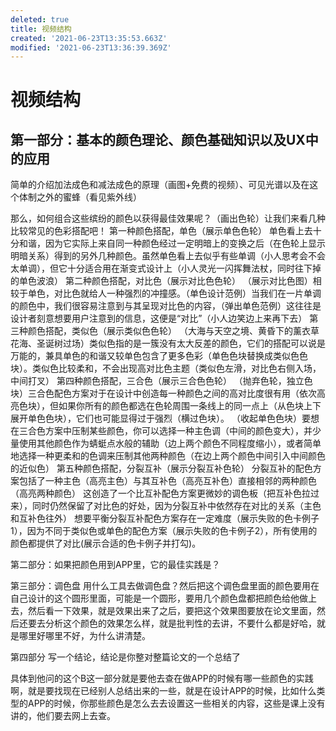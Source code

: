 ```yaml
---
deleted: true
title: 视频结构
created: '2021-06-23T13:35:53.663Z'
modified: '2021-06-23T13:36:39.369Z'
---
```


# 视频结构
## 第一部分：基本的颜色理论、颜色基础知识以及UX中的应用
简单的介绍加法成色和减法成色的原理（画图+免费的视频）、可见光谱以及在这个体制之外的蜜蜂（看见紫外线）
> 

那么，如何组合这些缤纷的颜色以获得最佳效果呢？（画出色轮）让我们来看几种比较常见的色彩搭配吧！
第一种颜色搭配，单色（展示单色色轮）
	单色看上去十分和谐，因为它实际上来自同一种颜色经过一定明暗上的变换之后（在色轮上显示明暗关系）得到的另外几种颜色。虽然单色看上去似乎有些单调（小人思考会不会太单调），但它十分适合用在渐变式设计上（小人灵光一闪挥舞法杖，同时往下掉的单色波浪）
第二种颜色搭配，对比色（展示对比色色轮）
	（展示对比色图）相较于单色，对比色就给人一种强烈的冲撞感。（单色设计范例）当我们在一片单调的颜色中，我们很容易注意到与其呈现对比色的内容，（弹出单色范例）这往往是设计者刻意想要用户注意到的信息，这便是“对比”（小人边笑边上来再下去）
第三种颜色搭配，类似色（展示类似色色轮）
	（大海与天空之境、黄昏下的薰衣草花海、圣诞树过场）类似色指的是一簇没有太大反差的颜色，它们的搭配可以说是万能的，兼具单色的和谐又较单色包含了更多色彩（单色色块替换成类似色色块）。类似色比较柔和，不会出现高对比色主题（类似色左滑，对比色右侧入场，中间打叉）
第四种颜色搭配，三合色（展示三合色色轮）
（抛弃色轮，独立色块）三合色配色方案对于在设计中创造每一种颜色之间的高对比度很有用（依次高亮色块），但如果你所有的颜色都选在色轮周围一条线上的同一点上（从色块上下展开单色色块），它们也可能显得过于强烈（横过色块）。
（收起单色色块）要想在三合色方案中压制某些颜色，你可以选择一种主色调（中间的颜色变大），并少量使用其他颜色作为蜻蜓点水般的辅助（边上两个颜色不同程度缩小），或者简单地选择一种更柔和的色调来压制其他两种颜色（在边上两个颜色中间引入中间颜色的近似色）
第五种颜色搭配，分裂互补（展示分裂互补色轮）
分裂互补的配色方案包括了一种主色（高亮主色）与其互补色（高亮互补色）直接相邻的两种颜色（高亮两种颜色）
这创造了一个比互补配色方案更微妙的调色板（把互补色拉过来），同时仍然保留了对比色的好处，因为分裂互补中依然存在对比的关系（主色和互补色往外）
想要平衡分裂互补配色方案存在一定难度（展示失败的色卡例子1），因为不同于类似色或单色的配色方案（展示失败的色卡例子2），所有使用的颜色都提供了对比(展示合适的色卡例子并打勾)。


第二部分：如果把颜色用到APP里，它的最佳实践是？





第三部分：调色盘
用什么工具去做调色盘？然后把这个调色盘里面的颜色要用在自己设计的这个圆形里面，可能是一个圆形，要用几个颜色盘都把颜色给他做上去，然后看一下效果，就是效果出来了之后，要把这个效果图要放在论文里面，然后还要去分析这个颜色的效果怎么样，就是批判性的去讲，不要什么都是好哈，就是哪里好哪里不好，为什么讲清楚。

第四部分
写一个结论，结论是你整对整篇论文的一个总结了





具体到他问的这个B这一部分就是要他去查在做APP的时候有哪一些颜色的实践啊，就是要找现在已经别人总结出来的一些，就是在设计APP的时候，比如什么类型的APP的时候，你那些颜色是怎么去去设置这一些相关的内容，这些是课上没有讲的，他们要去网上去查。

